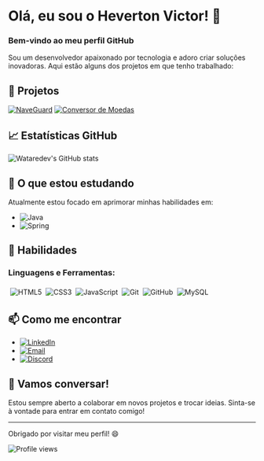 # Olá, eu sou o Heverton Victor! 👋

### Bem-vindo ao meu perfil GitHub

Sou um desenvolvedor apaixonado por tecnologia e adoro criar soluções inovadoras. Aqui estão alguns dos projetos em que tenho trabalhado:

## 🚀 Projetos

[![NaveGuard](https://github-readme-stats.vercel.app/api/pin/?username=wataredev&repo=NaveGuard-FrontEnd&theme=radical)](https://github.com/wataredev/NaveGuard---FrontEnd)
[![Conversor de Moedas](https://github-readme-stats.vercel.app/api/pin/?username=wataredev&repo=conversor-moedas&theme=radical)](https://github.com/wataredev/conversor-moedas)

## 📈 Estatísticas GitHub

![Wataredev's GitHub stats](https://github-readme-stats.vercel.app/api?username=wataredev&show_icons=true&theme=radical)

## 🌱 O que estou estudando

Atualmente estou focado em aprimorar minhas habilidades em:
- ![Java](https://img.shields.io/badge/Java-ED8B00?style=for-the-badge&logo=java&logoColor=white)
- ![Spring](https://img.shields.io/badge/Spring-6DB33F?style=for-the-badge&logo=spring&logoColor=white)

## 💼 Habilidades

### Linguagens e Ferramentas:
<div style="display: flex; flex-wrap: wrap;">
  <img src="https://img.shields.io/badge/HTML5-E34F26?style=for-the-badge&logo=html5&logoColor=white" alt="HTML5" style="margin: 4px;"/>
  <img src="https://img.shields.io/badge/CSS3-1572B6?style=for-the-badge&logo=css3&logoColor=white" alt="CSS3" style="margin: 4px;"/>
  <img src="https://img.shields.io/badge/JavaScript-F7DF1E?style=for-the-badge&logo=javascript&logoColor=black" alt="JavaScript" style="margin: 4px;"/>
  <img src="https://img.shields.io/badge/Git-F05032?style=for-the-badge&logo=git&logoColor=white" alt="Git" style="margin: 4px;"/>
  <img src="https://img.shields.io/badge/GitHub-181717?style=for-the-badge&logo=github&logoColor=white" alt="GitHub" style="margin: 4px;"/>
  <img src="https://img.shields.io/badge/MySQL-4479A1?style=for-the-badge&logo=mysql&logoColor=white" alt="MySQL" style="margin: 4px;"/>
</div>

## 📫 Como me encontrar

- [![LinkedIn](https://img.shields.io/badge/LinkedIn-blue?style=for-the-badge&logo=linkedin)](https://www.linkedin.com/in/heverton-victor)
- [![Email](https://img.shields.io/badge/Email-D14836?style=for-the-badge&logo=gmail&logoColor=white)](mailto:wataredev@gmail.com)
- [![Discord](https://img.shields.io/badge/Discord-7289DA?style=for-the-badge&logo=discord&logoColor=white)](https://discord.com/users/watarer)

## 💬 Vamos conversar!

Estou sempre aberto a colaborar em novos projetos e trocar ideias. Sinta-se à vontade para entrar em contato comigo!

---

Obrigado por visitar meu perfil! 😄

![Profile views](https://komarev.com/ghpvc/?username=wataredev&color=blueviolet)
